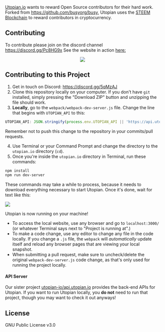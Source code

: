 [Utopian.io](https://utopian.io) wants to reward Open Source contributors for their hard work. 
Forked from https://github.com/busyorg/busy, Utopian uses the [STEEM Blockchain](https://steem.io) to reward contributors in cryptocurrency.


## Contributing
To contribute please join on the discord channel https://discord.gg/Pc8HG9x
See the website in action [here:](https://utopian.io)

<center><img src="https://steemitimages.com/DQmYgMbYHNtiNmA6TbSL34tNwaMvxsQu2o5zrDvnbDks8bY/image.png"/></center>
  
## Contributing to this Project
1. Get in touch on Discord: https://discord.gg/5qMzAJ
2. Clone this repository locally on your computer. If you don't have `git` installed, simply pressing the "Download ZIP" button and unzipping the file should work.
3. **Locally**, go to the `webpack/webpack-dev-server.js` file. Change the line that begins with `UTOPIAN_API` to this:
```javascript
UTOPIAN_API: JSON.stringify(process.env.UTOPIAN_API || 'https://api.utopian.io/api/'),
```
Remember not to push this change to the repository in your commits/pull requests.

4. Use Terminal or your Command Prompt and change the directory to the `utopian.io` directory (`cd`). 
5. Once you're inside the `utopian.io` directory in Terminal, run these commands:
```bash
npm install
npm run dev-server
```
These commands may take a while to process, because it needs to download everything necessary to start Utopian. Once it's done, wait for text like this:

![](https://steemitimages.com/DQmaaMZtej1YsQYrFXZh3qTLKgCXNTiFYhUb6U2UT4yyb7c/image.png)

Utopian is now running on your machine! 
* To access the local website, use any browser and go to `localhost:3000/` (or whatever Terminal says next to "Project is running at".)
* To make a code change, use any editor to change any file in the code locally. If you change a `.js` file, the `webpack` will _automatically_ update itself and reload any browser pages that are viewing your local snapshot.
* When submitting a pull request, make sure to uncheck/delete the original `webpack-dev-server.js` code change, as that's only used for running the project locally.

#### API Server
Our sister project [utopian-io/api.utopian.io](https://github.com/utopian-io/api.utopian.io) provides the back-end APIs for Utopian. If you want to run Utopian locally, you **do not** need to run that project, though you may want to check it out anyways!
## License
GNU Public License v3.0
